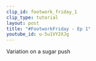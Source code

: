 ```yaml
---
clip_id: footwork_friday_1
clip_type: tutorial
layout: post
title: "#FootworkFriday - Ep 1"
youtube_id: u-5u1VY2XJg
---
```


Variation on a sugar push